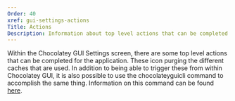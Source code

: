 ```yaml
---
Order: 40
xref: gui-settings-actions
Title: Actions
Description: Information about top level actions that can be completed from Settings screen
---
```


Within the Chocolatey GUI Settings screen, there are some top level actions that can be completed for the application.  These icon purging the different caches that are used.  In addition to being able to trigger these from within Chocolatey GUI, it is also possible to use the chocolateyguicli command to accomplish the same thing.  Information on this command can be found [here](xref:gui-purge-command).